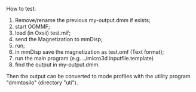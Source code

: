 How to test:
1. Remove/rename the previous my-output.dmm if exists;
2. start OOMMF;
3. load (in Oxsii) test.mif;
4. send the Magnetization to mmDisp;
5. run;
6. in mmDisp save the magnetization as test.omf (Text format);
7. run the main program (e.g. ../micro3d inputfile.template)
8. find the output in my-output.dmm.

Then the output can be converted to mode profiles with the utility program "dmmtosilo" (directory "uti").

